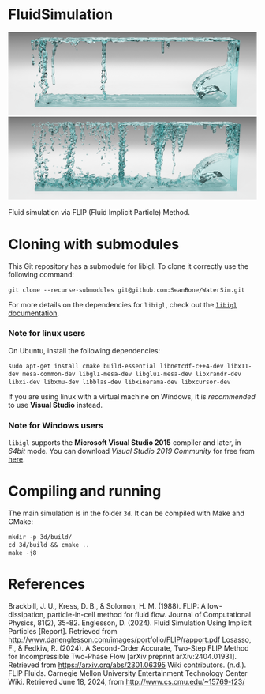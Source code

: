 # FluidSimulation 

![Low-resolution simulation](docs/dam-break-low-res.png)
![High-resolution simulation](docs/dam-break-high-res.png)

Fluid simulation via FLIP (Fluid Implicit Particle) Method.


# Cloning with submodules

This Git repository has a submodule for libigl. To clone it correctly use the following command:

    git clone --recurse-submodules git@github.com:SeanBone/WaterSim.git

For more details on the dependencies for `libigl`, check out the [`libigl` documentation](https://libigl.github.io/tutorial/).

### Note for linux users

On Ubuntu, install the following dependencies:

```
sudo apt-get install cmake build-essential libnetcdf-c++4-dev libx11-dev mesa-common-dev libgl1-mesa-dev libglu1-mesa-dev libxrandr-dev libxi-dev libxmu-dev libblas-dev libxinerama-dev libxcursor-dev
```

If you are using linux with a virtual machine on Windows, it is *recommended* to use **Visual Studio** instead.

### Note for Windows users

`libigl` supports the **Microsoft Visual Studio 2015** compiler and later, in *64bit* mode. You can download *Visual Studio 2019 Community* for free from [here](https://visualstudio.microsoft.com/vs/).

# Compiling and running

The main simulation is in the folder `3d`. It can be compiled with Make and CMake:

    mkdir -p 3d/build/
    cd 3d/build && cmake ..
    make -j8

<!--## Simulation parameters

`watersim` has several options. Note that in GUI mode, the simulation must be reset before any changes to settings are applied (except the render options, which only affect the viewport and not the simulation itself).

 - Mesh wireframe: render a wireframe of the mesh representing the water surface.
 - Mesh fill: render the mesh representing the water surface.
 - Max particles display: when running a large simulation, rendering all the particles causes the libigl GUI to lag significantly. Therefore a maximum number of particles to render can be selected. This does not affect the number of particles actually used in simulation.
 - Show grid: whether to render the MAC grid which is used for simulation.
 - Export meshes: whether to generate `*.obj` files for each frame (see below)
 - Randomize particles: if checked, the initial particle positions are jittered slightly instead of being on a strict 2x2x2 grid in their starting cell.
 - Random seed: the random seed to use for particle initialization.
 - Meteor force: if checked, the `FLIP::explode` method will be called at each step, generating the "meteor splash" effect.
 - Alpha: the mixing parameter for FLIP and PIC methods. `alpha = 1` means pure PIC, `alpha = 0` means pure FLIP.
 - Timestep: timestep used for simulation, in seconds.
 - Max steps: how many steps to run the simulation for. If negative, no limit is set.
 - The density of the fluid, in kg/m^3
 - Acceleration of gravity in m/s^2
 - Grid resolution XYZ: the number of cells along the corresponding direction (axis)
 - Size XYZ: the size in metres of the simulation environment.
 - Fluid region: used to select a region to be filled with fluid at the start of the simulation. It is specified by two points (coordinates in meters) which define an axis-aligned bounding box. All cells whose center lies in this region are flagged as fluid.


 ## Viewport navigation in GUI mode

In GUI mode you can navigate using the following controls:
- Left mouse button to rotate
- Right mouse button to pan
- Scroll to zoom
If at first it seems like the viewport is empty, try zooming out ;) -->


# References

Brackbill, J. U., Kress, D. B., & Solomon, H. M. (1988). FLIP: A low-dissipation, particle-in-cell method for fluid flow. Journal of Computational Physics, 81(2), 35-82.
Englesson, D. (2024). Fluid Simulation Using Implicit Particles [Report]. Retrieved from http://www.danenglesson.com/images/portfolio/FLIP/rapport.pdf
Losasso, F., & Fedkiw, R. (2024). A Second-Order Accurate, Two-Step FLIP Method for Incompressible Two-Phase Flow [arXiv preprint arXiv:2404.01931]. Retrieved from https://arxiv.org/abs/2301.06395
Wiki contributors. (n.d.). FLIP Fluids. Carnegie Mellon University Entertainment Technology Center Wiki. Retrieved June 18, 2024, from http://www.cs.cmu.edu/~15769-f23/
